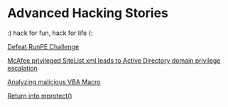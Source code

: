 # Advanced Hacking Stories

:) hack for fun, hack for life (:

[Defeat RunPE Challenge](https://github.com/tfairane/HackStory/blob/master/DefeatRunPE.md)

[McAfee privileged SiteList.xml leads to Active Directory domain privilege escalation](https://github.com/tfairane/HackStory/blob/master/McAfeePrivesc.md)

[Analyzing malicious VBA Macro](https://github.com/tfairane/HackStory/blob/master/AnalyzingVBA.md)

[Return into mprotect()](https://github.com/tfairane/HackStory/blob/master/Returnmprotect.md)
